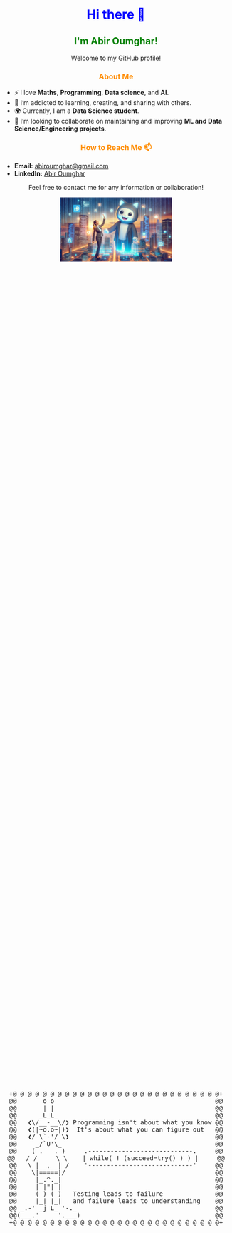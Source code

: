 <h1 align="center" style="color:blue;">Hi there 👋</h1>

<h2 align="center" style="color:green;">I'm Abir Oumghar!</h2>

<p align="center">Welcome to my GitHub profile!</p>

<h3 align="center" style="color:darkorange;">About Me</h3>

- ⚡ I love **Maths**, **Programming**, **Data science**, and **AI**.
- 🌱 I’m addicted to learning, creating, and sharing with others.
- 🌍 Currently, I am a **Data Science student**.
- 💞️ I’m looking to collaborate on maintaining and improving **ML and Data Science/Engineering projects**.

<h3 align="center" style="color:darkorange;">How to Reach Me 📫</h3>

- **Email:** <a href="mailto:abiroumghar@gmail.com">abiroumghar@gmail.com</a>
- **LinkedIn:** <a href="https://www.linkedin.com/in/abir-oumghar-699690210/">Abir Oumghar</a>

<p align="center">Feel free to contact me for any information or collaboration!</p>

<p align="center"><img src="./abirrrr.png" alt="Abir's GitHub Banner" width="50%"/></p>
<p align="center">
<div style="display: flex; justify-content: center; align-items: center; height: 100vh;">
  <div style="text-align: center; font-family: monospace;">
    <pre>
+@ @ @ @ @ @ @ @ @ @ @ @ @ @ @ @ @ @ @ @ @ @ @ @ @ @ @ @+
@@       o o                                           @@
@@       | |                                           @@
@@      _L_L_                                          @@
@@   ❮\/__-__\/❯ Programming isn't about what you know @@
@@   ❮(|~o.o~|)❯  It's about what you can figure out   @@
@@   ❮/ \`-'/ \❯                                       @@
@@     _/`U'\_                                         @@
@@    ( .   . )     .----------------------------.     @@
@@   / /     \ \    | while( ! (succeed=try() ) ) |     @@
@@   \ |  ,  | /    '----------------------------'     @@
@@    \|=====|/                                        @@
@@     |_.^._|                                         @@
@@     | |"| |                                         @@
@@     ( ) ( )   Testing leads to failure              @@
@@     |_| |_|   and failure leads to understanding    @@
@@ _.-' _j L_ '-._                                     @@
@@(___.'     '.___)                                    @@
+@ @ @ @ @ @ @ @ @ @ @ @ @ @ @ @ @ @ @ @ @ @ @ @ @ @ @ @+
    </pre>
  </div>
</div>
</p>
